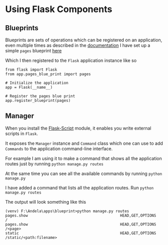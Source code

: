 # Using Flask Components 

## Blueprints
Blueprints are  sets of operations which can be registered on an application, even multiple times as 
described in the [documentation](http://flask.pocoo.org/docs/0.12/blueprints/)
I have set up a simple `pages` blueprint [here](app/pages_blue_print.py)

Which I then registered to the `Flask` application instance like so
```angular2html
from flask import Flask
from app.pages_blue_print import pages

# Initialize the application
app = Flask(__name__)

# Register the pages blue print
app.register_blueprint(pages)
```
## Manager
When you install the [Flask-Script](http://flask-script.readthedocs.io/en/latest/) module,
it enables you write external scripts in `Flask`.

It exposes the `Manager` instance and `Command` class which one can use to add `Commands`
to the application command-line interface.

For example I am using it to make a command that shows
all the application routes just by running `python manage.py routes`

At the same time you can see all the available commands
by running `python manage.py`

I have added a command that lists all the application
routes. Run `python manage.py routes`

The output will look something like this
```angular2html
(venv) F:\Andela\apps\blueprint>python manage.py routes
pages.show                                         HEAD,GET,OPTIONS     /
pages.show                                         HEAD,GET,OPTIONS     /<page>
static                                             HEAD,GET,OPTIONS     /static/<path:filename>

```